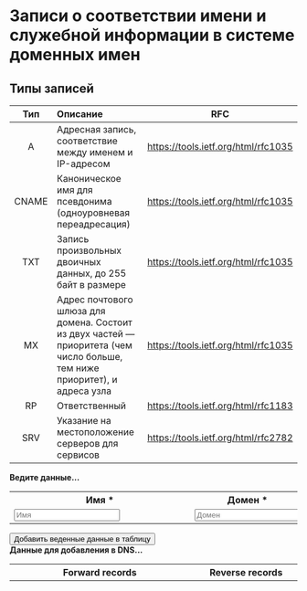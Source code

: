 # Записи о соответствии имени и служебной информации в системе доменных имен

## Типы записей

| Тип | Описание | RFC |
|:---:|:---------|:---:|
| A   | Адресная запись, соответствие между именем и IP-адресом | https://tools.ietf.org/html/rfc1035 |
| CNAME | Каноническое имя для псевдонима (одноуровневая переадресация) | https://tools.ietf.org/html/rfc1035 |
| TXT | Запись произвольных двоичных данных, до 255 байт в размере | https://tools.ietf.org/html/rfc1035 |
| MX | Адрес почтового шлюза для домена. Состоит из двух частей — приоритета (чем число больше, тем ниже приоритет), и адреса узла | https://tools.ietf.org/html/rfc1035 |
| RP | Ответственный | https://tools.ietf.org/html/rfc1183 |
| SRV | Указание на местоположение серверов для сервисов | https://tools.ietf.org/html/rfc2782 |


<div id="myform">
<b>Ведите данные...</b>
<table>
    <tr>
        <th>Имя *</th>
        <th>Домен *</th>
        <th>IP address *</th>
    </tr>
    <tr>
        <td style="min-width:300px"><input type="text" maxlength="32" placeholder="Имя" id="name"></td>
        <td style="min-width:150px"><input type="text" minlength="3" maxlength="16" placeholder="Домен" id="domain"></td>
        <td style="min-width:180px"><input type="text" minlength="7" maxlength="15" size="15" required pattern="\d{1,3}\.\d{1,3}\.\d{1,3}\.\d{1,3}" placeholder="IP address" id="ip"><span class="validity"></span></td>
    </tr>
</table>
<input type="button" id="add" value="Добавить веденные данные в таблицу" onclick="Javascript:addRow()">
&nbsp;
 
</div>
<div id="mydata">
<b>Данные для добавления в DNS...</b>
<table id="myTableData" cellpadding="2">
    <tr>
        <th style="min-width:300px"><b>Forward records</b></th>
        <th style="min-width:180px"><b>Reverse records</b></th>
        <th>&nbsp;</th>
    </tr>
</table>
&nbsp;
 
</div>
